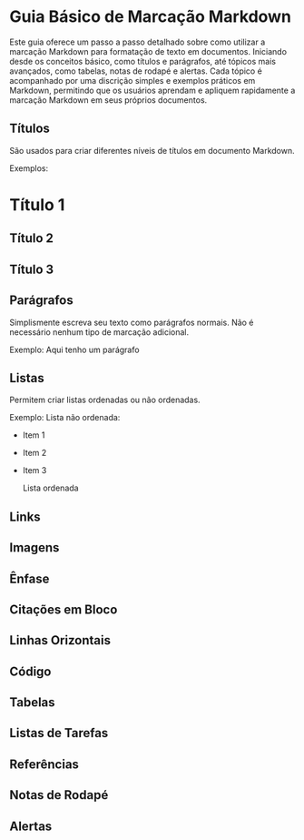 # Guia Básico de Marcação Markdown
Este guia oferece um passo a passo detalhado sobre como utilizar a marcação Markdown para formatação de texto em documentos. Iniciando desde os conceitos básico, como títulos e parágrafos, até tópicos mais avançados, como tabelas, notas de rodapé e alertas. Cada tópico é acompanhado por uma discrição simples e exemplos práticos em Markdown, permitindo que os usuários aprendam e apliquem rapidamente a marcação Markdown em seus próprios documentos.

## Títulos

São usados para criar diferentes níveis de títulos em documento Markdown.

Exemplos:
# Título 1
## Título 2
## Título 3

## Parágrafos
Simplismente escreva seu texto como parágrafos normais. Não é necessário nenhum tipo de marcação adicional.

Exemplo:
Aqui tenho um parágrafo

## Listas
Permitem criar listas ordenadas ou não ordenadas.

Exemplo:
Lista não ordenada:

* Item 1
* Item 2
* Item 3

  Lista ordenada



## Links



## Imagens

## Ênfase

## Citações em Bloco

## Linhas Orizontais

## Código

## Tabelas

## Listas de Tarefas

## Referências

## Notas de Rodapé

## Alertas
